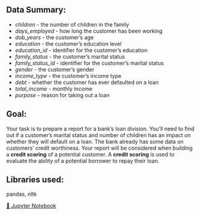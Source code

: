 ## Data Summary:

- *children* - the number of children in the family
- *days_employed* - how long the customer has been working
- *dob_years* - the customer’s age
- *education* - the customer’s education level
- *education_id* - identifier for the customer’s education
- *family_status* - the customer’s marital status
- *family_status_id* - identifier for the customer’s marital status
- *gender* - the customer’s gender
- *income_type* - the customer’s income type
- *debt* - whether the customer has ever defaulted on a loan
- *total_income* - monthly income
- *purpose* - reason for taking out a loan

## Goal:

Your task is to prepare a report for a bank’s loan division. You’ll need to find out if a customer’s marital status and number of children has an impact on whether they will default on a loan. The bank already has some data on customers’ credit worthiness.
Your report will be considered when building a **credit scoring** of a potential customer. A **credit scoring** is used to evaluate the ability of a potential borrower to repay their loan.

## Libraries used:

pandas, nltk

[:snake: Jupyter Notebook](./Data_Preprocessing.ipynb)